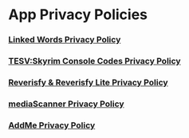 # App Privacy Policies

### [Linked Words Privacy Policy](https://github.com/AwaisKing/PPs/blob/master/LinkedWords.md)

### [TESV:Skyrim Console Codes Privacy Policy](https://github.com/AwaisKing/PPs/blob/master/Skyrim.md)

### [Reverisfy & Reverisfy Lite Privacy Policy](https://github.com/AwaisKing/PPs/blob/master/Reverisfy.md)

### [mediaScanner Privacy Policy](https://github.com/AwaisKing/PPs/blob/master/mediaScanner.md)

### [AddMe Privacy Policy](https://github.com/AwaisKing/PPs/blob/master/AddMe.md)
